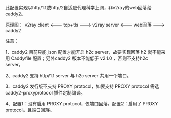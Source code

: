 此配置实现以http/1.1或http/2自适应代理科学上网，非v2ray的web回落给caddy2。

原理图：
v2ray client <--- tcp+tls ---> v2ray server <--- web回落 ---> caddy2

注意：

1、caddy2 目前只能 json 配置才能开启 h2c server，故要实现回落 h2 就不能采用 Caddyfile 配置；另外caddy2 版本不能低于 v2.1.0 ，否则不支持h2c server。

2、caddy2 支持 http/1.1 server 与 h2c server 共用一个端口。

3、caddy2 发行版不支持 PROXY protocol，如要支持 PROXY protocol 需选 caddy2-proxyprotocol 插件定制编译。

4、配置1：没有启用 PROXY protocol，仅端口回落。配置2：启用了 PROXY protocol，且端口回落。
